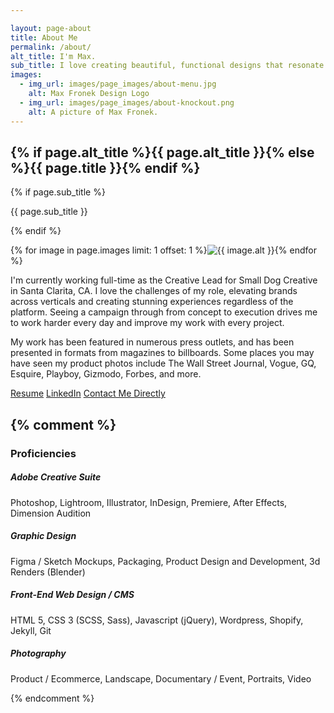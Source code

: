 ```yaml
---

layout: page-about
title: About Me
permalink: /about/
alt_title: I'm Max.
sub_title: I love creating beautiful, functional designs that resonate with&nbsp;people.
images:
  - img_url: images/page_images/about-menu.jpg
    alt: Max Fronek Design Logo
  - img_url: images/page_images/about-knockout.png
    alt: A picture of Max Fronek.
---
```

<section class="about-hero">
<h2 class="title" data-sal="slide-up" data-sal-delay="50"  data-sal-duration="250" data-sal-easing="ease-in">{% if page.alt_title %}{{ page.alt_title }}{% else %}{{ page.title }}{% endif %}</h2>
{% if page.sub_title %}<p class="subtitle" data-sal="slide-up" data-sal-delay="250"  data-sal-duration="250" data-sal-easing="ease-in">{{ page.sub_title }}</p>{% endif %}

{% for image in page.images limit: 1 offset: 1 %}<img class="about-image" src="{{ image.img_url | prepend: site.photourl }}{{ site.img_sizes.small }}" srcset="{{ image.img_url | prepend: site.photourl }}{{ site.img_sizes.small }} 300w, {{ image.img_url | prepend: site.photourl }}{{ site.img_sizes.medium }} 480w, {{ image.img_url | prepend: site.photourl | append: site.img_sizes.grande }} 600w" sizes="80vw" alt="{{ image.alt }}" data-sal="fade" data-sal-delay="550"  data-sal-duration="250" data-sal-easing="ease-in" />{% endfor %}
<!-- <p data-sal="fade" data-sal-delay="450"  data-sal-duration="250" data-sal-easing="ease-in">
I've had a passion for design and photography for as long as I can remember. I love finding new and innovative methods of presenting information, creating behavior changes and addressing market and client challenges creatively. My primary areas of expertise are branding, product and packaging development, and corporate identity. <a href="mailto:mf@maxfronek.com?subject=Design%20Inquiry" target="_blank" title="Email Me for a Quote">Let’s chat about how we can elevate your brand together</a>.</p> -->
</section>

I'm currently working full-time as the Creative Lead for Small Dog Creative in Santa Clarita, CA. I love the challenges of my role, elevating brands across verticals and creating stunning experiences regardless of the platform. Seeing a campaign through from concept to execution drives me to work harder every day and improve my work with every project. <!-- As such, my availability for freelance projects is limited. However, I encourage you to reach out about your project, as I'm always happy to offer advice, recommendations, and mentorship, even if we're unable to work together. -->

My work has been featured in numerous press outlets, and has been presented in formats from magazines to billboards. Some places you may have seen my product photos include The Wall Street Journal, Vogue, GQ, Esquire, Playboy, Gizmodo, Forbes, and more.

<div class="contact-me">

<a href="{{ site.photourl }}images/pdfs/MFRONEK-Resume-2020.pdf">Resume</a>
<a href="https://www.linkedin.com/in/maxfronek/" target="_blank">LinkedIn</a>
<a href="mailto:mf@maxfronek.com" target="_blank">Contact Me Directly</a>

</div>



{% comment %}
---

### Proficiencies

##### Adobe Creative Suite
Photoshop, Lightroom, Illustrator, InDesign, Premiere, After Effects, Dimension Audition
##### Graphic Design
Figma / Sketch Mockups, Packaging, Product Design and Development, 3d Renders (Blender)
##### Front-End Web Design / CMS
HTML 5, CSS 3 (SCSS, Sass), Javascript (jQuery), Wordpress, Shopify, Jekyll, Git
##### Photography
Product / Ecommerce, Landscape, Documentary / Event, Portraits, Video

{% endcomment %}
